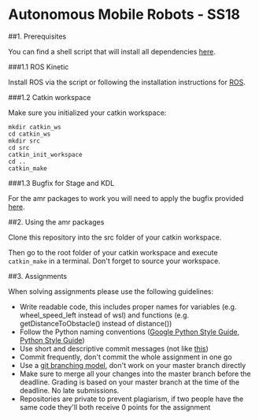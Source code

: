 # Autonomous Mobile Robots - SS18

##1. Prerequisites

You can find a shell script that will install all dependencies [here].

###1.1 ROS Kinetic

Install ROS via the script or following the installation instructions for [ROS].

###1.2 Catkin workspace

Make sure you initialized your catkin workspace:

```
mkdir catkin_ws
cd catkin_ws
mkdir src
cd src
catkin_init_workspace
cd ..
catkin_make
```
###1.3 Bugfix for Stage and KDL

For the amr packages to work you will need to apply the bugfix provided [here].


[ROS]: https://wiki.ros.org/kinetic/Installation/Ubuntu
[here]: https://github.com/HBRS-AMR/AMR-Wiki

##2. Using the amr packages

Clone this repository into the src folder of your catkin workspace.

Then go to the root folder of your catkin workspace and execute ```catkin_make``` in a terminal. Don't forget to source your workspace.

##3. Assignments

When solving assignments please use the following guidelines:

* Write readable code, this includes proper names for variables (e.g. wheel_speed_left instead of wsl) and functions (e.g. getDistanceToObstacle() instead of distance())
* Follow the Python naming conventions ([Google Python Style Guide], [Python Style Guide])
* Use short and descriptive commit messages (not like [this])
* Commit frequently, don't commit the whole assignment in one go
* Use a [git branching model], don't work on your master branch directly
* Make sure to merge all your changes into the master branch before the deadline. Grading is based on your master branch at the time of the deadline. No late submissions.
* Repositories are private to prevent plagiarism, if two people have the same code they'll both receive 0 points for the assignment

[Google Python Style Guide]: https://google.github.io/styleguide/pyguide.html
[this]: https://xkcd.com/1296/
[Python Style Guide]: https://www.python.org/dev/peps/pep-0008/
[git branching model]: https://nvie.com/posts/a-successful-git-branching-model/